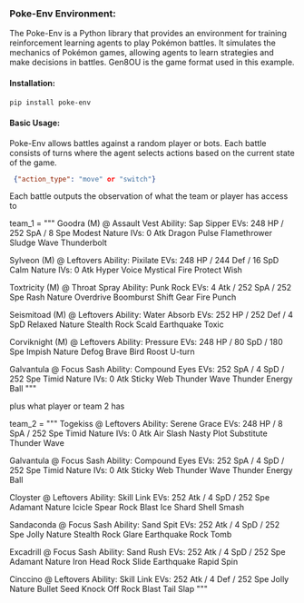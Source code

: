 ### Poke-Env Environment:

The Poke-Env is a Python library that provides an environment for training reinforcement learning agents to play Pokémon battles. It simulates the mechanics of Pokémon games, allowing agents to learn strategies and make decisions in battles. Gen8OU is the game format used in this example.

#### Installation:
```bash
pip install poke-env
```

#### Basic Usage:
Poke-Env allows battles against a random player or bots. Each battle consists of turns where the agent selects actions based on the current state of the game.

```json
 {"action_type": "move" or "switch"}
```

Each battle outputs the observation of what the team or player has access to

team_1 = """
Goodra (M) @ Assault Vest
Ability: Sap Sipper
EVs: 248 HP / 252 SpA / 8 Spe
Modest Nature
IVs: 0 Atk
Dragon Pulse
Flamethrower
Sludge Wave
Thunderbolt

Sylveon (M) @ Leftovers
Ability: Pixilate
EVs: 248 HP / 244 Def / 16 SpD
Calm Nature
IVs: 0 Atk
Hyper Voice
Mystical Fire
Protect
Wish

Toxtricity (M) @ Throat Spray
Ability: Punk Rock
EVs: 4 Atk / 252 SpA / 252 Spe
Rash Nature
Overdrive
Boomburst
Shift Gear
Fire Punch

Seismitoad (M) @ Leftovers
Ability: Water Absorb
EVs: 252 HP / 252 Def / 4 SpD
Relaxed Nature
Stealth Rock
Scald
Earthquake
Toxic

Corviknight (M) @ Leftovers
Ability: Pressure
EVs: 248 HP / 80 SpD / 180 Spe
Impish Nature
Defog
Brave Bird
Roost
U-turn

Galvantula @ Focus Sash
Ability: Compound Eyes
EVs: 252 SpA / 4 SpD / 252 Spe
Timid Nature
IVs: 0 Atk
Sticky Web
Thunder Wave
Thunder
Energy Ball
"""

plus what player or team 2 has 

team_2 = """
Togekiss @ Leftovers
Ability: Serene Grace
EVs: 248 HP / 8 SpA / 252 Spe
Timid Nature
IVs: 0 Atk
Air Slash
Nasty Plot
Substitute
Thunder Wave

Galvantula @ Focus Sash
Ability: Compound Eyes
EVs: 252 SpA / 4 SpD / 252 Spe
Timid Nature
IVs: 0 Atk
Sticky Web
Thunder Wave
Thunder
Energy Ball

Cloyster @ Leftovers
Ability: Skill Link
EVs: 252 Atk / 4 SpD / 252 Spe
Adamant Nature
Icicle Spear
Rock Blast
Ice Shard
Shell Smash

Sandaconda @ Focus Sash
Ability: Sand Spit
EVs: 252 Atk / 4 SpD / 252 Spe
Jolly Nature
Stealth Rock
Glare
Earthquake
Rock Tomb

Excadrill @ Focus Sash
Ability: Sand Rush
EVs: 252 Atk / 4 SpD / 252 Spe
Adamant Nature
Iron Head
Rock Slide
Earthquake
Rapid Spin

Cinccino @ Leftovers
Ability: Skill Link
EVs: 252 Atk / 4 Def / 252 Spe
Jolly Nature
Bullet Seed
Knock Off
Rock Blast
Tail Slap
"""

